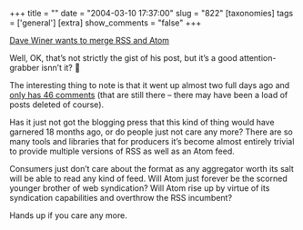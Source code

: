 +++
title = ""
date = "2004-03-10 17:37:00"
slug = "822"
[taxonomies]
tags = ['general']
[extra]
show_comments = "false"
+++

[Dave Winer wants to merge RSS and Atom](http://blogs.law.harvard.edu/crimson1/2004/03/08)

Well, OK, that’s not strictly the gist of his post, but it’s a good attention-grabber isnn’t it? 🙂

The interesting thing to note is that it went up almost two full days ago and [only has 46 comments](http://blogs.law.harvard.edu/crimson1/comments?u=crimson1&p=1243&link=http%3A%2F%2Fblogs.law.harvard.edu%2Fcrimson1%2F2004%2F03%2F08%23a1243) (that are still there – there may have been a load of posts deleted of course).

Has it just not got the blogging press that this kind of thing would have garnered 18 months ago, or do people just not care any more? There are so many tools and libraries that for producers it’s become almost entirely trivial to provide multiple versions of RSS as well as an Atom feed.

Consumers just don’t care about the format as any aggregator worth its salt will be able to read any kind of feed. Will Atom just forever be the scorned younger brother of web syndication? Will Atom rise up by virtue of its syndication capabilities and overthrow the RSS incumbent?

Hands up if you care any more.

